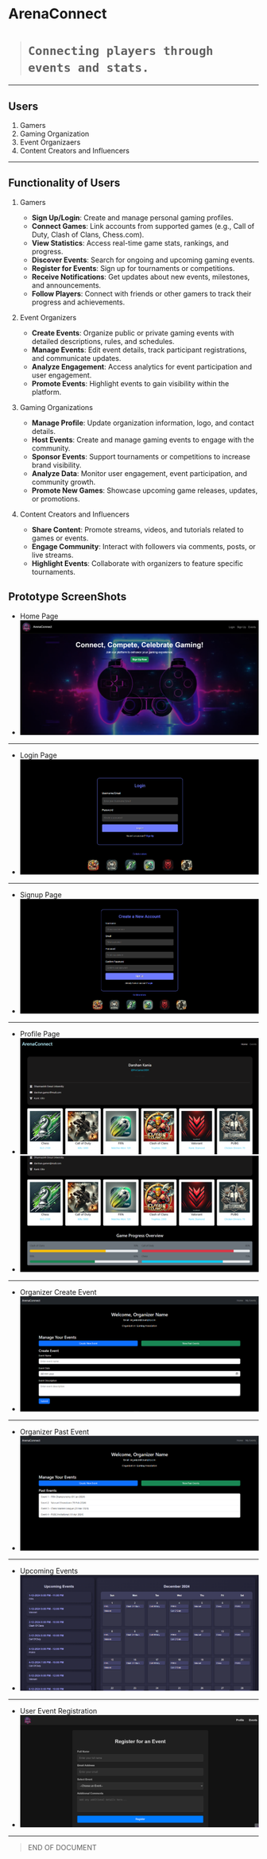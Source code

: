 # ArenaConnect

> # `Connecting players through events and stats.`

---

## Users

1. Gamers
2. Gaming Organization
3. Event Organizaers
4. Content Creators and Influencers

---

## Functionality of Users

1. Gamers

   - **Sign Up/Login**: Create and manage personal gaming profiles.
   - **Connect Games**: Link accounts from supported games (e.g., Call of Duty, Clash of Clans, Chess.com).
   - **View Statistics**: Access real-time game stats, rankings, and progress.
   - **Discover Events**: Search for ongoing and upcoming gaming events.
   - **Register for Events**: Sign up for tournaments or competitions.
   - **Receive Notifications**: Get updates about new events, milestones, and announcements.
   - **Follow Players**: Connect with friends or other gamers to track their progress and achievements.

2. Event Organizers

   - **Create Events**: Organize public or private gaming events with detailed descriptions, rules, and schedules.
   - **Manage Events**: Edit event details, track participant registrations, and communicate updates.
   - **Analyze Engagement**: Access analytics for event participation and user engagement.
   - **Promote Events**: Highlight events to gain visibility within the platform.

3. Gaming Organizations

   - **Manage Profile**: Update organization information, logo, and contact details.
   - **Host Events**: Create and manage gaming events to engage with the community.
   - **Sponsor Events**: Support tournaments or competitions to increase brand visibility.
   - **Analyze Data**: Monitor user engagement, event participation, and community growth.
   - **Promote New Games**: Showcase upcoming game releases, updates, or promotions.

4. Content Creators and Influencers
   - **Share Content**: Promote streams, videos, and tutorials related to games or events.
   - **Engage Community**: Interact with followers via comments, posts, or live streams.
   - **Highlight Events**: Collaborate with organizers to feature specific tournaments.

## Prototype ScreenShots

- Home Page
- ![Home Page](HomePage1.png)

---

- Login Page
- ![Login Page](Login.png)

---

- Signup Page
- ![Signup](SignUp.png)

---

- Profile Page
- ![Profile](Profile.png)
- ![Profile](Profile2.png)

---

- Organizer Create Event
- ![Organizer Create Event](OrganizerCreate.png)

---

- Organizer Past Event
- ![Organizer Past Event](OrganizerPast.png)

---

- Upcoming Events
- ![Upcoming Event](EventList.png)

---

- User Event Registration 
- ![User Event Registration](User_Event_Registration.png)
---

> END OF DOCUMENT
